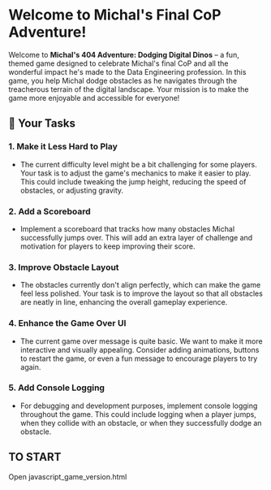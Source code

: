 # Welcome to Michal's Final CoP Adventure!

Welcome to **Michal's 404 Adventure: Dodging Digital Dinos** – a fun, themed game designed to celebrate Michal's final CoP and all the wonderful impact he's made to the Data Engineering profession. In this game, you help Michal dodge obstacles as he navigates through the treacherous terrain of the digital landscape. Your mission is to make the game more enjoyable and accessible for everyone!

## 🚀 Your Tasks

### 1. **Make it Less Hard to Play**
   - The current difficulty level might be a bit challenging for some players. Your task is to adjust the game's mechanics to make it easier to play. This could include tweaking the jump height, reducing the speed of obstacles, or adjusting gravity.

### 2. **Add a Scoreboard**
   - Implement a scoreboard that tracks how many obstacles Michal successfully jumps over. This will add an extra layer of challenge and motivation for players to keep improving their score.

### 3. **Improve Obstacle Layout**
   - The obstacles currently don't align perfectly, which can make the game feel less polished. Your task is to improve the layout so that all obstacles are neatly in line, enhancing the overall gameplay experience.

### 4. **Enhance the Game Over UI**
   - The current game over message is quite basic. We want to make it more interactive and visually appealing. Consider adding animations, buttons to restart the game, or even a fun message to encourage players to try again.

### 5. **Add Console Logging**
   - For debugging and development purposes, implement console logging throughout the game. This could include logging when a player jumps, when they collide with an obstacle, or when they successfully dodge an obstacle.

## TO START
Open javascript_game_version.html